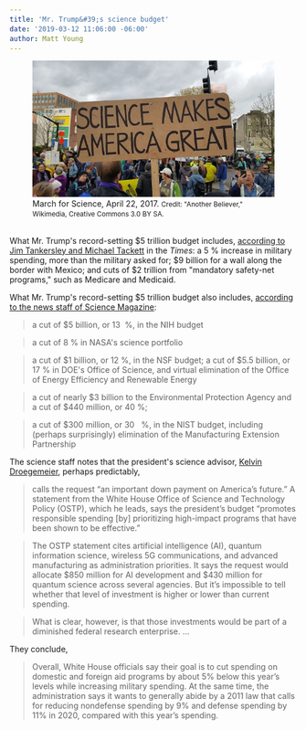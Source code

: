 ```yaml
---
title: 'Mr. Trump&#39;s science budget'
date: '2019-03-12 11:06:00 -06:00'
author: Matt Young
---
```

<figure>
<img src="/uploads/2019/Science_Sign.jpg" alt="Demonstration"/>
<figcaption>March for Science, April 22, 2017. <small>Credit: "Another Believer," Wikimedia, Creative Commons 3.0 BY SA.</small>
</figcaption>
</figure>

<br/>What Mr. Trump's record-setting $5 trillion budget includes, <a href ="https://www.nytimes.com/2019/03/11/us/politics/trump-budget.html">according to Jim Tankersley and Michael Tackett</a> in the <i>Times</i>: a 5&nbsp;% increase in military spending, more than the military asked for; $9 billion for a wall along the border with Mexico; and cuts of $2 trillion from "mandatory safety-net programs," such as Medicare and Medicaid.

What Mr. Trump's record-setting $5 trillion budget also includes, <a href="https://www.sciencemag.org/news/2019/03/trump-once-again-requests-deep-cuts-us-science-spending">according to the news staff of Science Magazine</a>: 

<!--more-->

> a cut of $5 billion, or 13&nbsp; %, in the NIH budget

> a cut of 8&nbsp;% in NASA's science portfolio

> a cut of $1 billion, or 12&nbsp;%, in the NSF budget; a cut of $5.5 billion, or 17&nbsp;% in DOE's Office of Science, and virtual elimination of the Office of Energy Efficiency and Renewable Energy

 > a cut of nearly $3 billion to the Environmental Protection Agency and a cut of $440 million, or 40&nbsp;%;

> a cut of $300 million, or 30 &nbsp; %, in the NIST budget, including (perhaps surprisingly) elimination of the Manufacturing Extension Partnership

The science staff notes that the president's science advisor, <a href="https://pandasthumb.org/archives/2019/01/kelvin-droegemeir.html">Kelvin Droegemeier</a>, perhaps predictably, 

> calls the request “an important down payment on America’s future.” A statement from the White House Office of Science and Technology Policy (OSTP), which he leads, says the president’s budget “promotes responsible spending [by] prioritizing high-impact programs that have been shown to be effective.”

> The OSTP statement cites artificial intelligence (AI), quantum information science, wireless 5G communications, and advanced manufacturing as administration priorities. It says the request would allocate $850 million for AI development and $430 million for quantum science across several agencies. But it’s impossible to tell whether that level of investment is higher or lower than current spending. 

> What is clear, however, is that those investments would be part of a diminished federal research enterprise. ...

They conclude,

> Overall, White House officials say their goal is to cut spending on domestic and foreign aid programs by about 5% below this year’s levels while increasing military spending. At the same time, the administration says it wants to generally abide by a 2011 law that calls for reducing nondefense spending by 9% and defense spending by 11% in 2020, compared with this year’s spending.
